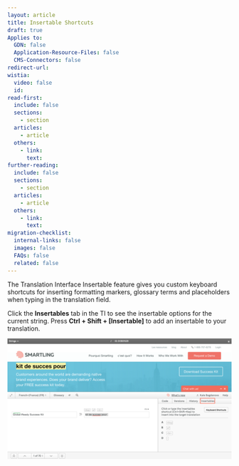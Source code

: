```yaml
---
layout: article
title: Insertable Shortcuts
draft: true
Applies to:
  GDN: false
  Application-Resource-Files: false
  CMS-Connectors: false
redirect-url:
wistia:
  video: false
  id:
read-first:
  include: false
  sections:
    - section
  articles:
    - article
  others:
    - link:
      text:
further-reading:
  include: false
  sections:
    - section
  articles:
    - article
  others:
    - link:
      text:
migration-checklist:
  internal-links: false
  images: false
  FAQs: false
  related: false
---
```



The Translation Interface Insertable feature gives you custom keyboard shortcuts for inserting formatting markers, glossary terms and placeholders when typing in the translation field.

Click the **Insertables** tab in the TI to see the insertable options for the current string. Press **Ctrl + Shift + [Insertable]** to add an insertable to your translation.

![](/uploads/versions/instertable---x----2382-1286x---.png)